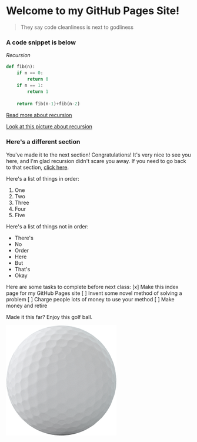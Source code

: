 # Welcome to my GitHub Pages Site!

> They say code cleanliness is next to godliness

### A code snippet is below

*Recursion*

```python
def fib(n):
    if n == 0:
        return 0
    if n == 1:
        return 1
    
    return fib(n-1)+fib(n-2)
```

[Read more about recursion](https://en.wikipedia.org/wiki/Recursion)

[Look at this picture about recursion](assets/recursion.png)

### Here's a different section

You've made it to the next section! Congratulations! It's very nice to see you here, and I'm glad recursion didn't scare you away. If you need to go back to that section, [click here](#a-code-snippet-is-below).

Here's a list of things in order:
 1. One
 2. Two
 3. Three
 4. Four
 5. Five

Here's a list of things not in order:
 * There's
 * No
 * Order
 * Here
 * But
 * That's
 * Okay

Here are some tasks to complete before next class:
  [x] Make this index page for my GitHub Pages site
  [ ] Invent some novel method of solving a problem
  [ ] Charge people lots of money to use your method
  [ ] Make money and retire

Made it this far? Enjoy this golf ball.

![Golf](assets/golf-ball.png)